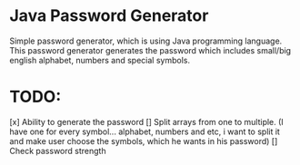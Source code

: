 # Java Password Generator
Simple password generator, which is using Java programming language. This password generator generates the password which includes small/big english alphabet, numbers and special symbols.
# TODO:
[x] Ability to generate the password
[] Split arrays from one to multiple. (I have one for every symbol... alphabet, numbers and etc, i want to split it and make user choose the symbols, which he wants in his password)
[] Check password strength
